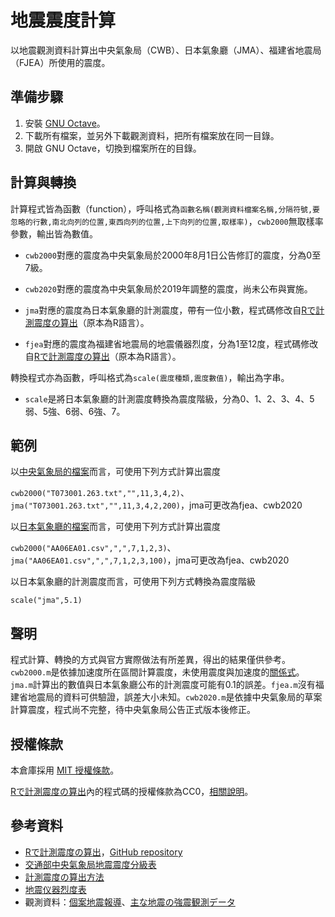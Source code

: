 # 地震震度計算
以地震觀測資料計算出中央氣象局（CWB）、日本氣象廳（JMA）、福建省地震局（FJEA）所使用的震度。

## 準備步驟
1. 安裝 [GNU Octave](https://www.gnu.org/software/octave/)。
2. 下載所有檔案，並另外下載觀測資料，把所有檔案放在同一目錄。
3. 開啟 GNU Octave，切換到檔案所在的目錄。

## 計算與轉換
計算程式皆為函數（function），呼叫格式為`函數名稱(觀測資料檔案名稱,分隔符號,要忽略的行數,南北向列的位置,東西向列的位置,上下向列的位置,取樣率)`，`cwb2000`無取樣率參數，輸出皆為數值。

* `cwb2000`對應的震度為中央氣象局於2000年8月1日公告修訂的震度，分為0至7級。

* `cwb2020`對應的震度為中央氣象局於2019年調整的震度，尚未公布與實施。

* `jma`對應的震度為日本氣象廳的計測震度，帶有一位小數，程式碼修改自[Rで計測震度の算出](http://statrstart.github.io/2015/04/19/R%E3%81%A7%E8%A8%88%E6%B8%AC%E9%9C%87%E5%BA%A6%E3%81%AE%E7%AE%97%E5%87%BA/)（原本為R語言）。

* `fjea`對應的震度為福建省地震局的地震儀器烈度，分為1至12度，程式碼修改自[Rで計測震度の算出](http://statrstart.github.io/2015/04/19/R%E3%81%A7%E8%A8%88%E6%B8%AC%E9%9C%87%E5%BA%A6%E3%81%AE%E7%AE%97%E5%87%BA/)（原本為R語言）。

轉換程式亦為函數，呼叫格式為`scale(震度種類,震度數值)`，輸出為字串。

* `scale`是將日本氣象廳的計測震度轉換為震度階級，分為0、1、2、3、4、5弱、5強、6弱、6強、7。

## 範例
以[中央氣象局的檔案](https://scweb.cwb.gov.tw/special/19990921/ASCIIfile/T073001.263.txt)而言，可使用下列方式計算出震度

`cwb2000("T073001.263.txt","",11,3,4,2)`、`jma("T073001.263.txt","",11,3,4,2,200)`，jma可更改為fjea、cwb2020

以[日本氣象廳的檔案](http://www.data.jma.go.jp/svd/eqev/data/kyoshin/jishin/001006_tottori-seibu/dat/AA06EA01.csv)而言，可使用下列方式計算出震度

`cwb2000("AA06EA01.csv",",",7,1,2,3)`、`jma("AA06EA01.csv",",",7,1,2,3,100)`，jma可更改為fjea、cwb2020

以日本氣象廳的計測震度而言，可使用下列方式轉換為震度階級

`scale("jma",5.1)`

## 聲明
程式計算、轉換的方式與官方實際做法有所差異，得出的結果僅供參考。`cwb2000.m`是依據加速度所在區間計算震度，未使用震度與加速度的[關係式](https://scweb.cwb.gov.tw/zh-TW/Guidance/FAQdetail/37)。`jma.m`計算出的數值與日本氣象廳公布的計測震度可能有0.1的誤差。`fjea.m`沒有福建省地震局的資料可供驗證，誤差大小未知。`cwb2020.m`是依據中央氣象局的草案計算震度，程式尚不完整，待中央氣象局公告正式版本後修正。

## 授權條款
本倉庫採用 [MIT 授權條款](https://github.com/chemars/Seismic-Intensity-Scales/blob/master/LICENSE)。

[Rで計測震度の算出](http://statrstart.github.io/2015/04/19/R%E3%81%A7%E8%A8%88%E6%B8%AC%E9%9C%87%E5%BA%A6%E3%81%AE%E7%AE%97%E5%87%BA/)內的程式碼的授權條款為CC0，[相關說明](https://github.com/statrstart/statrstart.github.io/issues/1)。

## 參考資料
* [Rで計測震度の算出](http://statrstart.github.io/2015/04/19/R%E3%81%A7%E8%A8%88%E6%B8%AC%E9%9C%87%E5%BA%A6%E3%81%AE%E7%AE%97%E5%87%BA/)，[GitHub repository](https://github.com/statrstart/statrstart.github.io)
* [交通部中央氣象局地震震度分級表](https://www.cwb.gov.tw/Data/service/notice/download/notice_20141231104524.pdf)
* [計測震度の算出方法](http://www.data.jma.go.jp/svd/eqev/data/kyoshin/kaisetsu/calc_sindo.htm)
* [地震仪器烈度表](http://www.fjdspm.com/dzzt/zcfgzt/2013-03-14/231.html)
* 觀測資料：[個案地震報導](https://scweb.cwb.gov.tw/zh-tw/page/disaster/3)、[主な地震の強震観測データ](http://www.data.jma.go.jp/svd/eqev/data/kyoshin/jishin/index.html)
